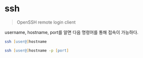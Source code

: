 # ssh
> OpenSSH remote login client

username, hostname, port를 알면 다음 명령어를 통해 접속이 가능하다.

```zsh
ssh [user@]hostname

ssh [user@]hostname -p [port]
```